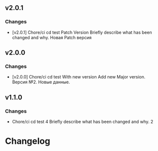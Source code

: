 ## v2.0.1

### Changes
- [v2.0.1] Chore/ci cd test Patch Version
Briefly describe what has been changed and why.
Новая Patch версия 


## v2.0.0

### Changes
- [v2.0.0] Chore/ci cd test With new version
Add new Major version.
Версия №2.
Новые данные.


## v1.1.0

### Changes
- Chore/ci cd test 4
Briefly describe what has been changed and why. 2


# Changelog
